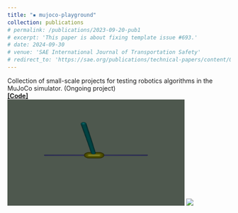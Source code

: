 ```yaml
---
title: "▪ mujoco-playground"
collection: publications
# permalink: /publications/2023-09-20-pub1
# excerpt: 'This paper is about fixing template issue #693.'
# date: 2024-09-30
# venue: 'SAE International Journal of Transportation Safety'
# redirect_to: 'https://sae.org/publications/technical-papers/content/09-11-02-0012/'
---
```

Collection of small-scale projects for testing robotics algorithms in the MuJoCo simulator. (Ongoing project)
<br/> <i class="fa-brands fa-github"></i> [**[Code]**](https://github.com/lihanlian/mujoco-playground) <br>
<img src='/images/01_inverted_dbpend.gif' style='width:400px;'>
<img src='/images/02_kuka_osc.gif' style='width:400px;'>